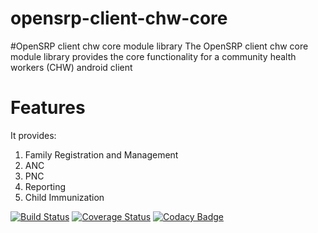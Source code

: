 # opensrp-client-chw-core

#OpenSRP client chw core module library
The OpenSRP client chw core module library provides the core functionality for a  community health workers (CHW) android client

# Features

It provides:

1. Family Registration and Management
2. ANC
3. PNC
4. Reporting
5. Child Immunization


[![Build Status](https://travis-ci.org/OpenSRP/opensrp-client-chw-core.svg?branch=master)](https://travis-ci.org/OpenSRP/opensrp-client-chw-core) [![Coverage Status](https://coveralls.io/repos/github/OpenSRP/opensrp-client-chw-core/badge.svg?branch=master)](https://coveralls.io/github/OpenSRP/opensrp-client-chw-core?branch=master) [![Codacy Badge](https://api.codacy.com/project/badge/Grade/f68511a1ac164d58a3a48c1926c2326a)](https://www.codacy.com/app/OpenSRP/opensrp-client-chw-core?utm_source=github.com&amp;utm_medium=referral&amp;utm_content=OpenSRP/opensrp-client-chw-core&amp;utm_campaign=Badge_Grade)